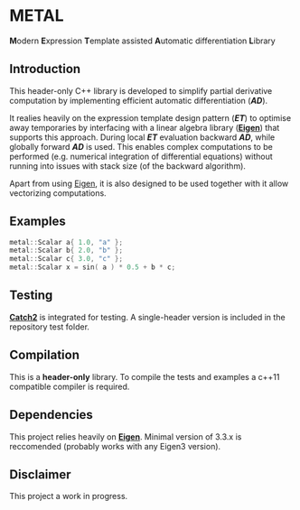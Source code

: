 # METAL
**M**odern **E**xpression **T**emplate assisted **A**utomatic differentiation **L**ibrary

## Introduction

This header-only C++ library is developed to simplify partial derivative computation by implementing efficient automatic differentiation (**_AD_**). 

It realies heavily on the expression template design pattern (**_ET_**) to optimise away temporaries by interfacing with a linear algebra library ([**Eigen**](http://eigen.tuxfamily.org/)) that supports this approach. During local **_ET_** evaluation backward **_AD_**, while globally forward **_AD_** is used. This enables complex computations to be performed (e.g. numerical integration of differential equations) without running into issues with stack size (of the backward algorithm).

Apart from using [Eigen](http://eigen.tuxfamily.org/), it is also designed to be used together with it allow vectorizing computations.

## Examples

```cpp
metal::Scalar a{ 1.0, "a" };
metal::Scalar b{ 2.0, "b" };
metal::Scalar c{ 3.0, "c" };
metal::Scalar x = sin( a ) * 0.5 + b * c;
```

## Testing

[**Catch2**](https://github.com/catchorg/Catch2) is integrated for testing. A single-header version is included in the repository test folder.

## Compilation

This is a **header-only** library. To compile the tests and examples a c++11 compatible compiler is required.

## Dependencies

This project relies heavily on [**Eigen**](http://eigen.tuxfamily.org/). Minimal version of 3.3.x is reccomended (probably works with any Eigen3 version).

## Disclaimer

This project a work in progress.
